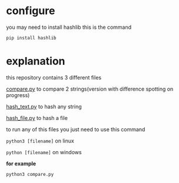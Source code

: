 # configure
you may need to install hashlib this is the command

`pip install hashlib`
# explanation
this repository contains 3 different files 

[compare.py](https://github.com/williamaerus/hash-with-python/blob/main/compare.py) to compare 2 strings(version with difference spotting on progress)

[hash_text.py](https://github.com/williamaerus/hash-with-python/blob/main/hash_text.py) to hash any string

[hash_file.py](https://github.com/williamaerus/hash-with-python/blob/main/hash_file.py) to hash a file

to run any of this files you just need to use this command

`python3 [filename]` on linux

`python [filename]` on windows

**for example**

`python3 compare.py`

